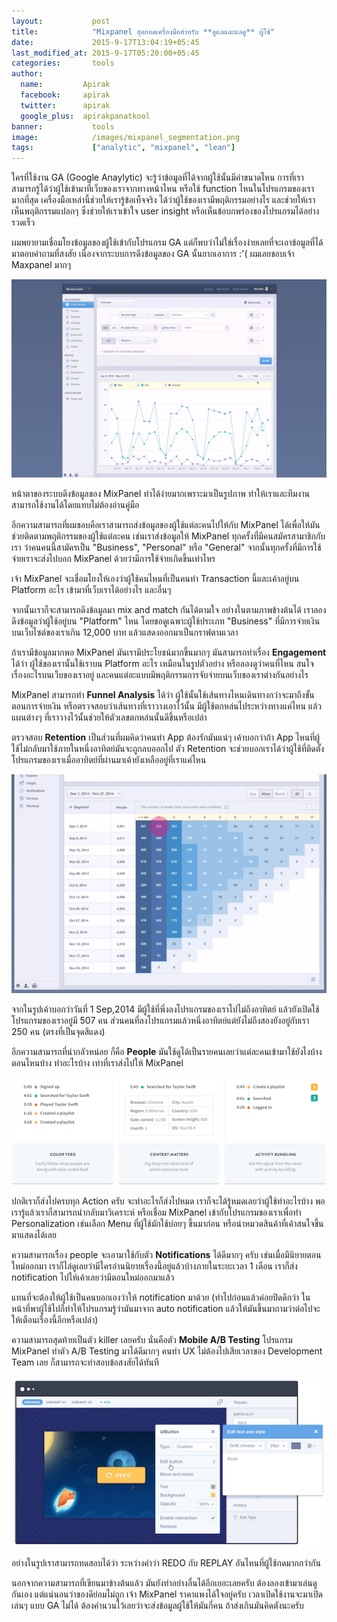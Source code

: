 ```yaml
---
layout:           post
title:            "Mixpanel สุดยอดเครื่องมือสำหรับ **ดูแลและแลดู** ผู้ใช้"
date:             2015-9-17T13:04:19+05:45
last_modified_at: 2015-9-17T05:20:00+05:45
categories:       tools
author:
  name:         Apirak
  facebook:     apirak
  twitter:      apirak
  google_plus:  apirakpanatkool
banner:           tools
image:            /images/mixpanel_segmentation.png
tags:             ["analytic", "mixpanel", "lean"]
---
```


ใครที่ใช้งาน GA (Google Anaylytic) จะรู้ว่าข้อมูลที่ได้จากผู้ใช้นั้นมีค่าขนาดไหน
การที่เราสามารถรู้ได้ว่าผู้ใช้เข้ามาที่เว็บของเราจากทางหน้าไหน
หรือใช้ function ไหนในโปรแกรมของเรามากที่สุด เครื่องมือเหล่านี้ช่วยให้เรารู้ข้อเท็จจริง
ได้ว่าผู้ใช้ของเรามีพฤติกรรมอย่างไร และช่วยให้เราเห็นพฤติกรรมแปลกๆ
ซึ่งช่วยให้เราเข้าใจ user insight หรือเห็นข้อบกพร่องของโปรแกรมได้อย่างรวดเร็ว

<!--more-->

ผมพยายามเชื่อมโยงข้อมูลของผู้ใช้เข้ากับโปรแกรม GA แต่ก็พบว่าไม่ใช่เรื่องง่ายเลยที่จะเอาข้อมูลที่ได้มาตอบคำถามที่สงสัย เนื่องจากระบบการดึงข้อมูลของ GA นั้นยากเอาการ :'( ผมเลยชอบเจ้า Maxpanel มากๆ

![segmentation](/images/mixpanel_segmentation.png)

หน้าตาของระบบดึงข้อมูลของ MixPanel ทำได้ง่ายมากเพราะมาเป็นรูปภาพ ทำให้เราและทีมงานสามารถใช้งานได้โดยแทบไม่ต้องอ่านคู่มือ

อีกความสามารถที่ผมชอบคือเราสามารถส่งข้อมูลของผู้ใช้แต่ละคนไปให้กับ MixPanel ได้เพื่อให้มันช่วยติดตามพฤติกรรมของผู้ใช้แต่ละคน เช่นเราส่งข้อมูลให้ MixPanel ทุกครั้งที่มีคนสมัครสามาชิกกับเรา ว่าคนคนนี้สามัครเป็น "Business", "Personal" หรือ "General" จากนั้นทุกครั้งที่มีการใช้จ่ายเราจะส่งไปบอก MixPanel ด้วยว่ามีการใช้จ่ายเกิดขึ้นเท่าไหร

เจ้า MixPanel จะเชื่อมโยงให้เองว่าผู้ใช้คนไหนที่เป็นคนทำ Transaction นี้และเค้าอยู่บน Platform อะไร เข้ามาที่เว็บเราได้อย่างไร และอื่นๆ

จากนั้นเราก็จะสามารถดึงข้อมูลมา mix and match กันได้ตามใจ อย่างในตามภาพข้างต้นได้ เราลองดึงข้อมูลว่าผู้ใช้อยู่บน "Platform" ไหน โดยขอดูเฉพาะผู้ใช้ประเภท "Business" ที่มีการจ่ายเงินบนเว็บไซต์ของเราเกิน 12,000 บาท แล้วแสดงออกมาเป็นกราฟตามเวลา

ถ้าเรามีข้อมูลมากพอ MixPanel มันเรามีประโยชน์มากขึ้นมากๆ มันสามารถทำเรื่อง **Engagement** ได้ว่า ผู้ใช้ของเรานั้นใช้เราบน Platform อะไร เหมือนในรูปตัวอย่าง หรือลองดูว่าคนที่ไหน สนใจเรื่องอะไรบนเว็บของเราอยู่ และคนแต่ละแบบมีพฤติกรรมการจับจ่ายบนเว็บของเราต่างกันอย่างไร

MixPanel สามารถทำ **Funnel Analysis** ได้ว่า ผู้ใช้นั้นใช้เส้นทางไหนเดินทางกว่าจะมาถึงขั้นตอนการจ่ายเงิน หรือตรวจสอบว่าเส้นทางที่เราวางเอาไว้นั้น มีผู้ใช้ตกหล่นไประหว่างทางแค่ไหน แล้วแผนต่างๆ ที่เราวางไว้นั้นช่วยให้ตัวเลขตกหล่นนั้นดีขึ้นหรือเปล่า

ตรวจสอบ **Retention** เป็นส่วนที่ผมคิดว่าคนทำ App ต้องรักมันแน่ๆ เค้าบอกว่าถ้า App ไหนที่ผู้ใช้ไม่กลับมาใช้ภายในหนึ่งอาทิตย์มันจะถูกลบออกไป ตัว Retention จะช่วยบอกเราได้ว่าผู้ใช้ที่ติดตั้งโปรแกรมของเราเมื่ออาทิตย์ที่ผ่านมาเค้ายังเหลืออยู่ที่เราแค่ไหน

![retention](/images/mixpanel_retention.png)

จากในรูปเค้าบอกว่าวันที่ 1 Sep,2014 มีผู้ใช้ที่พึ่งลงโปรแกรมของเราไปไม่ถึงอาทิตย์ แล้วยังเปิดใช้โปรแกรมของเราอยู่มี 507 คน ส่วนคนที่ลงโปรแกรมแล้วหนึ่งอาทิตย์แต่ยังไม่ถึงสองยังอยู่กับเรา 250 คน (ตรงที่เป็นจุดสีแดง)

อีกความสามารถที่น่ากลัวหน่อย ก็คือ **People** มันใช้ดูได้เป็นรายคนเลยว่าแต่ละคนเข้ามาใช้ยังไงบ้างตอนไหนบ้าง ทำอะไรบ้าง เท่าที่เราส่งไปให้ MixPanel

![people](/images/mixpanel_people.png)

ปกติเราก็ส่งไปครบทุก Action ครับ จะทำอะไรก็ส่งไปหมด เราก็จะได้รู้หมดเลยว่าผู้ใช้ทำอะไรบ้าง พอเรารู้แล้วเราก็สามารถนำกลับมาวิเคราะห์ หรือเชื่อม MixPanel เข้ากับโปรแกรมของเราเพื่อทำ Personalization เช่นเลือก Menu ที่ผู้ใช้มักใช้บ่อยๆ ขึ้นมาก่อน หรือนำหมวดสินค้าที่เค้าสนใจขึ้นมาแสดงได้เลย

ความสามารถเรื่อง people จะเอามาใช้กับตัว **Notifications** ได้ดีมากๆ ครับ เช่นเมื่อมีนิยายตอนใหม่ออกมา เราก็ไล่ดูเลยว่ามีใครอ่านนิยายเรื่องนี้อยู่แล้วบ้างภายในระยะเวลา 1 เดือน เราก็ส่ง notification ไปให้เค้าเลยว่ามีตอนใหม่ออกมาแล้ว

แทนที่จะต้องให้ผู้ใช้เป็นคนบอกเองว่าให้ notification มาด้วย (ทำไปก่อนแล้วค่อยปิดดีกว่า ในหน้าที่พาผู้ใช้ไปก็ทำให้โปรแกรมรู้ว่ามันมาจาก auto notification แล้วให้มันขึ้นมาถามว่าต่อไปจะให้เตือนเรื่องนี้อีกหรือเปล่า)

ความสามารถสุดท้ายเป็นตัว killer เลยครับ นั่นคือตัว **Mobile A/B Testing** โปรแกรม MixPanel ทำตัว A/B Testing มาได้ดีมากๆ คนทำ UX ไม่ต้องไปเสียเวลาของ Development Team เลย ก็สามารถจะทำสอบข้อสงสัยได้ทันที

![AB Testing](/images/mixpanel_abtesting.png)

อย่างในรูปเราสามารถทดสอบได้ว่า ระหว่างคำว่า REDO กับ REPLAY อันไหนที่ผู้ใช้กดมากกว่ากัน

นอกจากความสามารถที่เขียนมาข้างต้นแล้ว มันยังทำอย่างอื่นได้อีกเยอะเลยครับ ต้องลองเข้ามาเล่นดูกันเอง แต่แน่นอนว่าของดีย่อมไม่ถูก เจ้า MixPanel ราคาแพงได้ใจอยู่ครับ เวลาเปิดใช้งานจะมาเปิดเล่นๆ แบบ GA ไม่ได้ ต้องคำนวนไว้เลยว่าจะส่งข้อมูลผู้ใช้ให้มันกี่คน ถ้าส่งเกินมันคิดตังนะครับ

